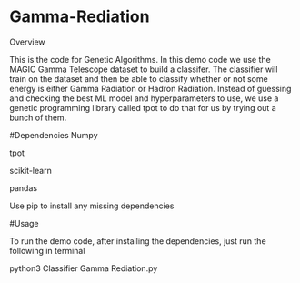 # Gamma-Rediation
Overview

This is the code for Genetic Algorithms. In this demo code we use the MAGIC Gamma Telescope dataset to build a classifer. The classifier will train on the dataset and then be able to classify whether or not some energy is either Gamma Radiation or Hadron Radiation. Instead of guessing and checking the best ML model and hyperparameters to use, we use a genetic programming library called tpot to do that for us by trying out a bunch of them.

#Dependencies
Numpy

tpot

scikit-learn

pandas

Use pip to install any missing dependencies

#Usage

To run the demo code, after installing the dependencies, just run the following in terminal

python3 Classifier Gamma Rediation.py

